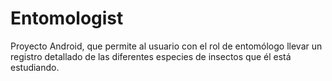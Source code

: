# Entomologist

Proyecto Android, que permite al usuario con el rol de entomólogo llevar un registro detallado de las diferentes especies de insectos que él está estudiando.
